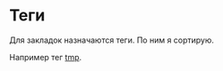 <!--*- coding: utf-8; -*-->
Теги
====

Для закладок назначаются теги. По ним я сортирую.

Например тег [tmp](/bookmarks/tags/tmp).
